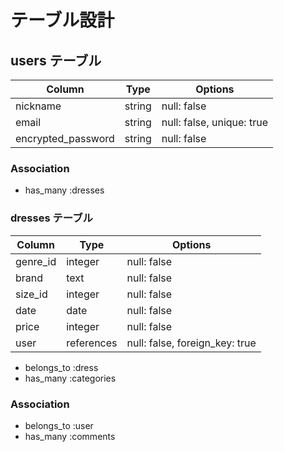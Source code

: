 # テーブル設計
## users テーブル
| Column             | Type    | Options                   |
| ------------------ | ------- | ------------------------- |
| nickname           | string  | null: false               |
| email              | string  | null: false, unique: true |
| encrypted_password | string  | null: false               |


### Association
- has_many :dresses

### dresses テーブル
| Column      | Type       | Options                        |
| ----------- | ---------- | -------------------------------|
| genre_id    | integer    | null: false                    |
| brand       | text       | null: false                    |
| size_id     | integer    | null: false                    |
| date        | date       | null: false                    |
| price       | integer    | null: false                    |
| user        | references | null: false, foreign_key: true |

- belongs_to :dress
- has_many :categories

### Association
- belongs_to :user
- has_many :comments